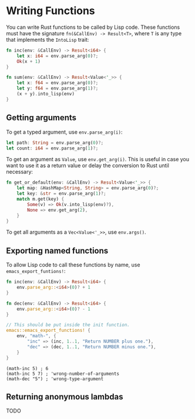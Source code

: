 # Writing Functions
You can write Rust functions to be called by Lisp code. These functions must have the signature `fn(&CallEnv) -> Result<T>`, where `T` is any type that implements the `IntoLisp` trait:

```rust
fn inc(env: &CallEnv) -> Result<i64> {
    let x: i64 = env.parse_arg(0)?;
    Ok(x + 1)
}

fn sum(env: &CallEnv) -> Result<Value<'_>> {
    let x: f64 = env.parse_arg(0)?;
    let y: f64 = env.parse_arg(1)?;
    (x + y).into_lisp(env)
}
```

## Getting arguments

To get a typed argument, use `env.parse_arg(i)`:

```rust
let path: String = env.parse_arg(0)?;
let count: i64 = env.parse_arg(1)?;
```

To get an argument as `Value`, use `env.get_arg(i)`. This is useful in case you want to use it as a return value or delay the conversion to Rust until necessary:

```rust
fn get_or_default(env: &CallEnv) -> Result<Value<'_>> {
    let map: &HashMap<String, String> = env.parse_arg(0)?;
    let key: &str = env.parse_arg(1)?;
    match m.get(key) {
        Some(v) => Ok(v.into_lisp(env)?),
        None => env.get_arg(2),
    }
}
```

To get all arguments as a `Vec<Value<'_>>`, use `env.args()`.

## Exporting named functions

To allow Lisp code to call these functions by name, use `emacs_export_funtions!`:

```rust
fn inc(env: &CallEnv) -> Result<i64> {
    env.parse_arg::<i64>(0)? + 1
}

fn dec(env: &CallEnv) -> Result<i64> {
    env.parse_arg::<i64>(0)? - 1
}

// This should be put inside the init function.
emacs::emacs_export_functions! {
    env, "math-", {
        "inc" => (inc, 1..1, "Return NUMBER plus one."),
        "dec" => (dec, 1..1, "Return NUMBER minus one."),
    }
}
```

```emacs-lisp
(math-inc 5) ; 6
(math-inc 5 7) ; 'wrong-number-of-arguments
(math-dec "5") ; 'wrong-type-argument
```

## Returning anonymous lambdas
TODO
